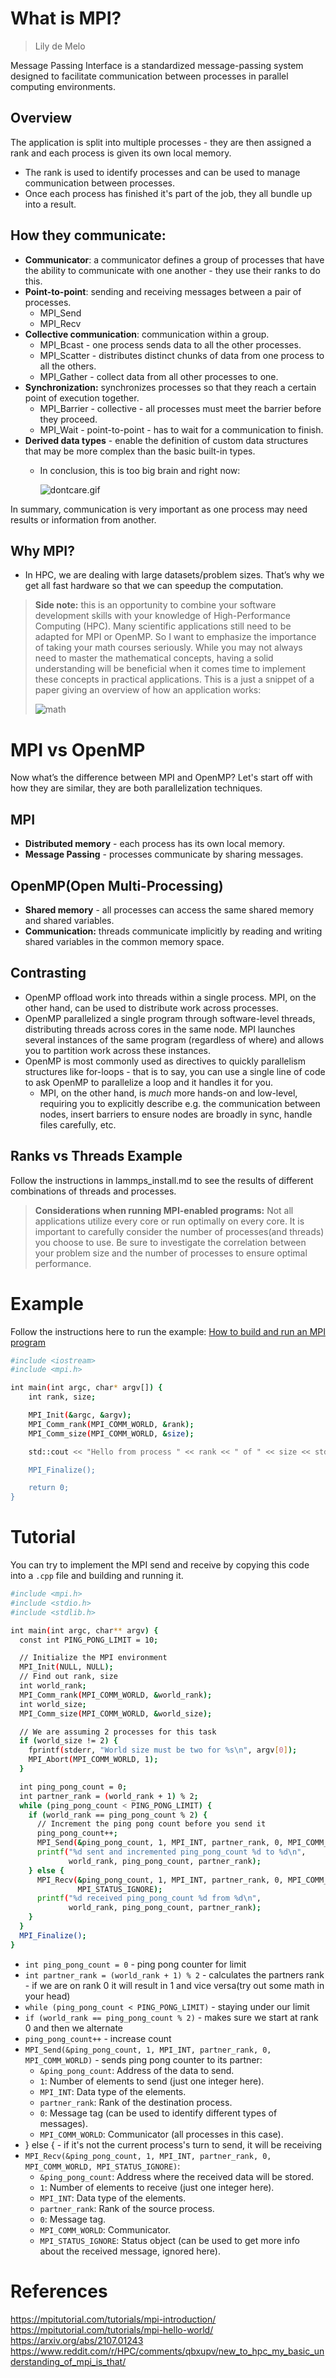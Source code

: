 # What is MPI?
>Lily de Melo

Message Passing Interface is a standardized message-passing system designed to facilitate communication between processes in parallel computing environments.

## Overview

The application is split into multiple processes - they are then assigned a rank and each process is given its own local memory.
- The rank is used to identify processes and can be used to manage communication between processes.
- Once each process has finished it's part of the job, they all bundle up into a result.

## How they communicate:

- **Communicator**: a communicator defines a group of processes that have the ability to communicate with one another - they use their ranks to do this.
- **Point-to-point**: sending and receiving messages between a pair of processes.
    - MPI_Send
    - MPI_Recv
- **Collective communication**: communication within a group.
    - MPI_Bcast - one process sends data to all the other processes.
    - MPI_Scatter - distributes distinct chunks of data from one process to all the others.
    - MPI_Gather - collect data from all other processes to one.
- **Synchronization:** synchronizes processes so that they reach a certain point of execution together.
    - MPI_Barrier - collective - all processes must meet the barrier before they proceed.
    - MPI_Wait - point-to-point - has to wait for a communication to finish.
- **Derived data types** - enable the definition of custom data structures that may be more complex than the basic built-in types.
    - In conclusion, this is too big brain and right now:
    
        ![dontcare.gif](https://github.com/froggomelo/test-repo/blob/e98dbd9ceb31a3bf0cc2d97c638a21b0c419962a/1000058015.gif)
    

In summary, communication is very important as one process may need results or information from another.

## Why MPI?

- In HPC, we are dealing with large datasets/problem sizes. That’s why we get all fast hardware so that we can speedup the computation.


>**Side note:** this is an opportunity to combine your software development skills with your knowledge of High-Performance Computing (HPC). Many scientific applications still need to be adapted for MPI or OpenMP. So I want to emphasize the importance of taking your math courses seriously. While you may not always need to master the mathematical concepts, having a solid understanding will be beneficial when it comes time to implement these concepts in practical applications. This is a just a snippet of a paper giving an overview of how an application works:
>
>![math](https://github.com/froggomelo/test-repo/blob/cc150fe9b357ed73b9f3cda98cbff62a96fd7b93/Untitled.png)  


# MPI vs OpenMP

Now what’s the difference between MPI and OpenMP? Let's start off with how they are similar, they are both parallelization techniques. 

## MPI

- **Distributed memory** - each process has its own local memory.
- **Message Passing** - processes communicate by sharing messages.

## OpenMP(Open Multi-Processing)

- **Shared memory** - all processes can access the same shared memory and shared variables.
- **Communication:** threads communicate implicitly by reading and writing shared variables in the common memory space.

## Contrasting

- OpenMP offload work into threads within a single process. MPI, on the other hand, can be used to distribute work across processes.
- OpenMP parallelized a single program through software-level threads, distributing threads across cores in the same node. MPI launches several instances of the same program (regardless of where) and allows you to partition work across these instances.
- OpenMP is most commonly used as directives to quickly parallelism structures like for-loops - that is to say, you can use a single line of code to ask OpenMP to parallelize a loop and it handles it for you.
    - MPI, on the other hand, is *much* more hands-on and low-level, requiring you to explicitly describe e.g. the communication between nodes, insert barriers to ensure nodes are broadly in sync, handle files carefully, etc.

## Ranks vs Threads Example

Follow the instructions in lammps_install.md to see the results of different combinations of threads and processes.

>**Considerations when running MPI-enabled programs:** Not all applications utilize every core or run optimally on every core. It is important to carefully consider the number of processes(and threads) you choose to use. Be sure to investigate the correlation between your problem size and the number of processes to ensure optimal performance.

# Example  
Follow the instructions here to run the example: [How to build and run an MPI program](https://github.com/WitsHPC/HPC-InterestGroup/blob/b54e9b4200d57a3ef85e7bc487b5eb9dfdd572f3/tutorials/202305_mpi/README.md)
```bash
#include <iostream>
#include <mpi.h>

int main(int argc, char* argv[]) {
    int rank, size;

    MPI_Init(&argc, &argv);
    MPI_Comm_rank(MPI_COMM_WORLD, &rank);
    MPI_Comm_size(MPI_COMM_WORLD, &size);

    std::cout << "Hello from process " << rank << " of " << size << std::endl;

    MPI_Finalize();

    return 0;
}
```

# Tutorial

You can try to implement the MPI send and receive by copying this code into a `.cpp` file and building and running it.

```bash
#include <mpi.h>
#include <stdio.h>
#include <stdlib.h>

int main(int argc, char** argv) {
  const int PING_PONG_LIMIT = 10;

  // Initialize the MPI environment
  MPI_Init(NULL, NULL);
  // Find out rank, size
  int world_rank;
  MPI_Comm_rank(MPI_COMM_WORLD, &world_rank);
  int world_size;
  MPI_Comm_size(MPI_COMM_WORLD, &world_size);

  // We are assuming 2 processes for this task
  if (world_size != 2) {
    fprintf(stderr, "World size must be two for %s\n", argv[0]);
    MPI_Abort(MPI_COMM_WORLD, 1);
  }

  int ping_pong_count = 0;
  int partner_rank = (world_rank + 1) % 2;
  while (ping_pong_count < PING_PONG_LIMIT) {
    if (world_rank == ping_pong_count % 2) {
      // Increment the ping pong count before you send it
      ping_pong_count++;
      MPI_Send(&ping_pong_count, 1, MPI_INT, partner_rank, 0, MPI_COMM_WORLD);
      printf("%d sent and incremented ping_pong_count %d to %d\n",
             world_rank, ping_pong_count, partner_rank);
    } else {
      MPI_Recv(&ping_pong_count, 1, MPI_INT, partner_rank, 0, MPI_COMM_WORLD,
               MPI_STATUS_IGNORE);
      printf("%d received ping_pong_count %d from %d\n",
             world_rank, ping_pong_count, partner_rank);
    }
  }
  MPI_Finalize();
}
```

- `int ping_pong_count = 0` - ping pong counter for limit
- `int partner_rank = (world_rank + 1) % 2` - calculates the partners rank - if we are on rank 0 it will result in 1 and vice versa(try out some math in your head)
- `while (ping_pong_count < PING_PONG_LIMIT)` - staying under our limit
- `if (world_rank == ping_pong_count % 2)` - makes sure we start at rank 0 and then we alternate
- `ping_pong_count++` - increase count
- `MPI_Send(&ping_pong_count, 1, MPI_INT, partner_rank, 0, MPI_COMM_WORLD)` - sends ping pong counter to its partner:
    - `&ping_pong_count`: Address of the data to send.
    - `1`: Number of elements to send (just one integer here).
    - `MPI_INT`: Data type of the elements.
    - `partner_rank`: Rank of the destination process.
    - `0`: Message tag (can be used to identify different types of messages).
    - `MPI_COMM_WORLD`: Communicator (all processes in this case).
- } else { - if it's not the current process's turn to send, it will be receiving
- `MPI_Recv(&ping_pong_count, 1, MPI_INT, partner_rank, 0, MPI_COMM_WORLD,
               MPI_STATUS_IGNORE)`:
    - `&ping_pong_count`: Address where the received data will be stored.
    - `1`: Number of elements to receive (just one integer here).
    - `MPI_INT`: Data type of the elements.
    - `partner_rank`: Rank of the source process.
    - `0`: Message tag.
    - `MPI_COMM_WORLD`: Communicator.
    - `MPI_STATUS_IGNORE`: Status object (can be used to get more info about the received message, ignored here).

# References

https://mpitutorial.com/tutorials/mpi-introduction/  
https://mpitutorial.com/tutorials/mpi-hello-world/  
https://arxiv.org/abs/2107.01243  
https://www.reddit.com/r/HPC/comments/qbxupv/new_to_hpc_my_basic_understanding_of_mpi_is_that/  
